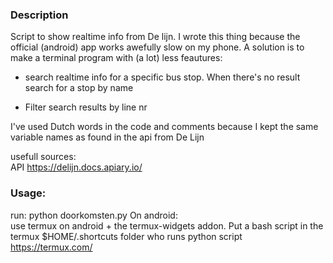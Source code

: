 ### Description
Script to show realtime info from De lijn. I wrote this thing because the official
(android) app works awefully slow on my phone. A solution is to make a terminal program with
(a lot) less feautures:

*   search realtime info for a specific bus stop. When there's no result search for
    a stop by name

*   Filter search results by line nr

I've used Dutch words in the code and comments because I kept the same variable names as found in
the api from De Lijn

usefull sources:  
API https://delijn.docs.apiary.io/

### Usage:
run: python doorkomsten.py
On android:  
use termux on android + the termux-widgets addon. Put a bash script in the termux $HOME/.shortcuts folder who runs
python script  
https://termux.com/
